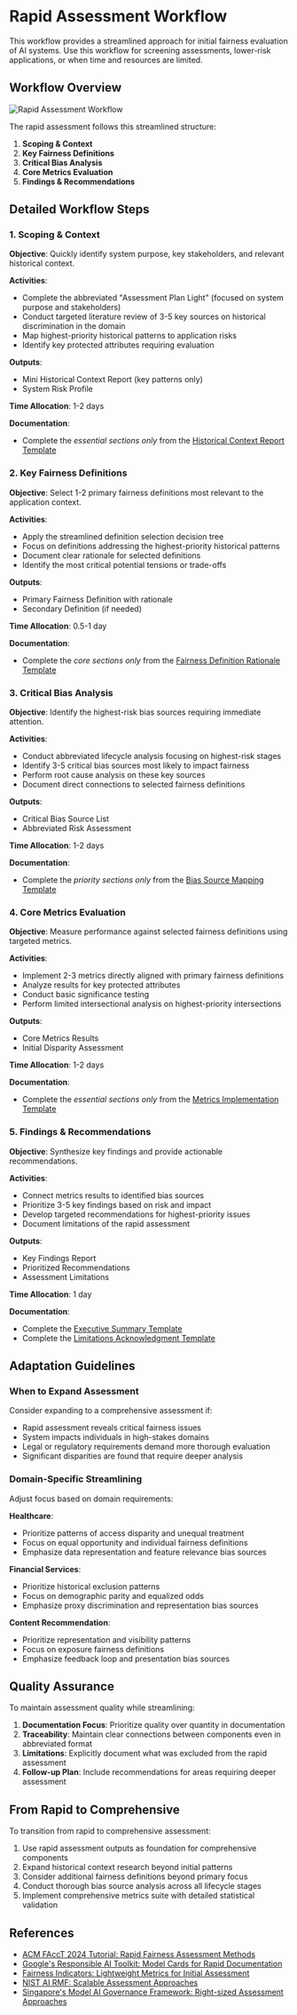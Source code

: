 # Rapid Assessment Workflow

This workflow provides a streamlined approach for initial fairness evaluation of AI systems. Use this workflow for screening assessments, lower-risk applications, or when time and resources are limited.

## Workflow Overview

![Rapid Assessment Workflow](/resources/diagrams/rapid-workflow.png)

The rapid assessment follows this streamlined structure:

1. **Scoping & Context**
2. **Key Fairness Definitions**
3. **Critical Bias Analysis**
4. **Core Metrics Evaluation**
5. **Findings & Recommendations**

## Detailed Workflow Steps

### 1. Scoping & Context

**Objective**: Quickly identify system purpose, key stakeholders, and relevant historical context.

**Activities**:
- Complete the abbreviated "Assessment Plan Light" (focused on system purpose and stakeholders)
- Conduct targeted literature review of 3-5 key sources on historical discrimination in the domain
- Map highest-priority historical patterns to application risks
- Identify key protected attributes requiring evaluation

**Outputs**:
- Mini Historical Context Report (key patterns only)
- System Risk Profile

**Time Allocation**: 1-2 days

**Documentation**:
- Complete the *essential sections only* from the [Historical Context Report Template](../../templates/template-historical-context-assessment-report.md)

### 2. Key Fairness Definitions

**Objective**: Select 1-2 primary fairness definitions most relevant to the application context.

**Activities**:
- Apply the streamlined definition selection decision tree
- Focus on definitions addressing the highest-priority historical patterns
- Document clear rationale for selected definitions
- Identify the most critical potential tensions or trade-offs

**Outputs**:
- Primary Fairness Definition with rationale
- Secondary Definition (if needed)

**Time Allocation**: 0.5-1 day

**Documentation**:
- Complete the *core sections only* from the [Fairness Definition Rationale Template](../../templates/template-fairness-definition-selection-rationale.md)

### 3. Critical Bias Analysis

**Objective**: Identify the highest-risk bias sources requiring immediate attention.

**Activities**:
- Conduct abbreviated lifecycle analysis focusing on highest-risk stages
- Identify 3-5 critical bias sources most likely to impact fairness
- Perform root cause analysis on these key sources
- Document direct connections to selected fairness definitions

**Outputs**:
- Critical Bias Source List
- Abbreviated Risk Assessment

**Time Allocation**: 1-2 days

**Documentation**:
- Complete the *priority sections only* from the [Bias Source Mapping Template](../../templates/template-bias-source-mapping-and-risk-assessment.md)

### 4. Core Metrics Evaluation

**Objective**: Measure performance against selected fairness definitions using targeted metrics.

**Activities**:
- Implement 2-3 metrics directly aligned with primary fairness definitions
- Analyze results for key protected attributes
- Conduct basic significance testing
- Perform limited intersectional analysis on highest-priority intersections

**Outputs**:
- Core Metrics Results
- Initial Disparity Assessment

**Time Allocation**: 1-2 days

**Documentation**:
- Complete the *essential sections only* from the [Metrics Implementation Template](../../templates/template-metrics-implementation-and-results.md)

### 5. Findings & Recommendations

**Objective**: Synthesize key findings and provide actionable recommendations.

**Activities**:
- Connect metrics results to identified bias sources
- Prioritize 3-5 key findings based on risk and impact
- Develop targeted recommendations for highest-priority issues
- Document limitations of the rapid assessment

**Outputs**:
- Key Findings Report
- Prioritized Recommendations
- Assessment Limitations

**Time Allocation**: 1 day

**Documentation**:
- Complete the [Executive Summary Template](../../templates/template-assessment-executive-summary.md)
- Complete the [Limitations Acknowledgment Template](../../templates/template-assessment-limitations-acknowledgment.md)

## Adaptation Guidelines

### When to Expand Assessment

Consider expanding to a comprehensive assessment if:

- Rapid assessment reveals critical fairness issues
- System impacts individuals in high-stakes domains
- Legal or regulatory requirements demand more thorough evaluation
- Significant disparities are found that require deeper analysis

### Domain-Specific Streamlining

Adjust focus based on domain requirements:

**Healthcare**:
- Prioritize patterns of access disparity and unequal treatment
- Focus on equal opportunity and individual fairness definitions
- Emphasize data representation and feature relevance bias sources

**Financial Services**:
- Prioritize historical exclusion patterns
- Focus on demographic parity and equalized odds
- Emphasize proxy discrimination and representation bias sources

**Content Recommendation**:
- Prioritize representation and visibility patterns
- Focus on exposure fairness definitions
- Emphasize feedback loop and presentation bias sources

## Quality Assurance

To maintain assessment quality while streamlining:

1. **Documentation Focus**: Prioritize quality over quantity in documentation
2. **Traceability**: Maintain clear connections between components even in abbreviated format
3. **Limitations**: Explicitly document what was excluded from the rapid assessment
4. **Follow-up Plan**: Include recommendations for areas requiring deeper assessment

## From Rapid to Comprehensive

To transition from rapid to comprehensive assessment:

1. Use rapid assessment outputs as foundation for comprehensive components
2. Expand historical context research beyond initial patterns
3. Consider additional fairness definitions beyond primary focus
4. Conduct thorough bias source analysis across all lifecycle stages
5. Implement comprehensive metrics suite with detailed statistical validation

## References

- [ACM FAccT 2024 Tutorial: Rapid Fairness Assessment Methods](https://facctconference.org/2024/acceptedtutorials)
- [Google's Responsible AI Toolkit: Model Cards for Rapid Documentation](https://www.tensorflow.org/responsible_ai/model_card_toolkit/guide)
- [Fairness Indicators: Lightweight Metrics for Initial Assessment](https://www.tensorflow.org/tfx/guide/fairness_indicators)
- [NIST AI RMF: Scalable Assessment Approaches](https://www.nist.gov/itl/ai-risk-management-framework)
- [Singapore's Model AI Governance Framework: Right-sized Assessment Approaches](https://www.imda.gov.sg/resources/press-releases-factsheets-and-speeches/press-releases/2024/public-consult-model-ai-governance-framework-genai)
